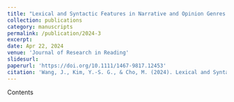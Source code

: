 ```yaml
---
title: "Lexical and Syntactic Features in Narrative and Opinion Genres and Their Relations to Writing Quality in Fourth Grade Writing"
collection: publications
category: manuscripts
permalink: /publication/2024-3
excerpt:  
date: Apr 22, 2024
venue: 'Journal of Research in Reading'
slidesurl:  
paperurl: 'https://doi.org/10.1111/1467-9817.12453'
citation: 'Wang, J., Kim, Y.-S. G., & Cho, M. (2024). Lexical and Syntactic Features in Narrative and Opinion Genres and Their Relations to Writing Quality in Fourth Grade Writing. <i>Journal of Research in Reading</i>.'
---
```


Contents
